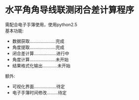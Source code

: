 # 水平角角导线联测闭合差计算程序
需配合电子手簿使用，使用python2.5  
基本功能:
+ 数据获取…………………完成
+ 角度提取…………………完成
+ 闭合差计算………………进行中
+ 角度计算…………………未开始
+ 结果格式化输出…………未开始  

额外:
+ 可视化界面………………待定
+ 电子手簿时间修改………待定

